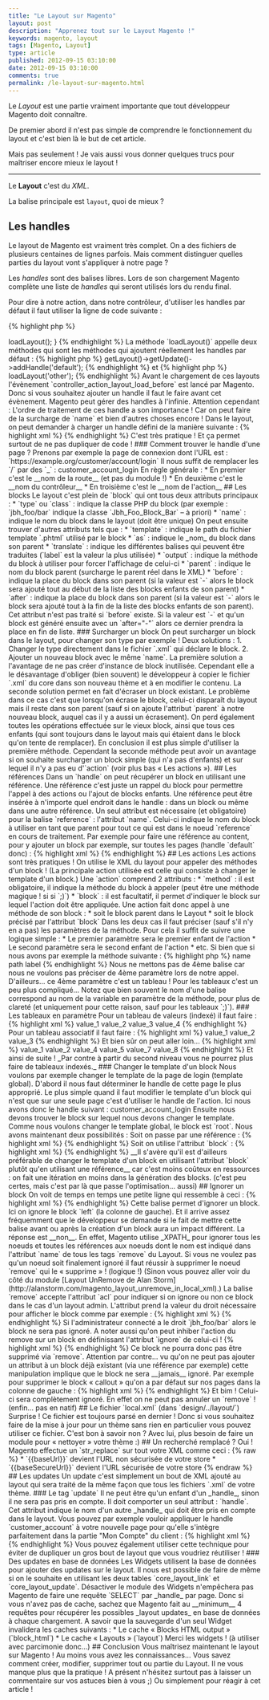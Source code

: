 ```yaml
---
title: "Le Layout sur Magento"
layout: post
description: "Apprenez tout sur le Layout Magento !"
keywords: magento, layout
tags: [Magento, Layout]
type: article
published: 2012-09-15 03:10:00
date: 2012-09-15 03:10:00
comments: true
permalink: /le-layout-sur-magento.html
---
```


Le _Layout_ est une partie vraiment importante que tout développeur Magento doit connaître.

De premier abord il n'est pas simple de comprendre le fonctionnement du layout et c'est bien là le but de cet article.

Mais pas seulement ! Je vais aussi vous donner quelques trucs pour maîtriser encore mieux le layout !

<!-- more start -->

-------

Le __Layout__ c'est du _XML_.

La balise principale est `layout`, quoi de mieux ?

## Les handles

Le layout de Magento est vraiment très complet. On a des fichiers de plusieurs centaines de lignes parfois. Mais comment distinguer quelles parties du layout vont s'appliquer à notre page ?

Les _handles_ sont des balises libres. Lors de son chargement Magento complète une liste de _handles_ qui seront utilisés lors du rendu final.

Pour dire à notre action, dans notre contrôleur, d'utiliser les handles par défaut il faut utiliser la ligne de code suivante :

{% highlight php %}
<?php
public function indexAction()
{
    // Ci-dessous la ligne qui charge les handles par défaut du Layout
    $this->loadLayout();
}
{% endhighlight %}
    
La méthode `loadLayout()` appelle deux méthodes qui sont les méthodes qui ajoutent réellement les handles par défaut :

{% highlight php %}
<?php
$this->getLayout()->getUpdate()->addHandle('default');
{% endhighlight %}

et

{% highlight php %}
<?php
addActionLayoutHandles();
{% endhighlight %}
    
Pour une action qui serait `jbh_foo/bar/baz` nous aurions les handles suivants :

*    `default` : handle principal par défaut
*    `STORE_default` : handle du store (par défaut)
*    `THEME_frontend_default_default` : handle du thème (par défaut)
*    `jbh_foo_bar_baz` : handle de notre action

On peut changer le handle `default` par autre chose si on le précise comme ceci :

{% highlight php %}
<?php
$this->loadLayout('other');
{% endhighlight %}

Avant le chargement de ces layouts l'évènement `controller_action_layout_load_before` est lancé par Magento. Donc si vous souhaitez ajouter un handle il faut le faire avant cet évènement.

Magento peut gérer des handles à l'infinie.

Attention cependant : L'ordre de traitement de ces handle a son importance ! Car on peut faire de la surcharge de `name` et bien d'autres choses encore !

Dans le layout, on peut demander à charger un handle défini de la manière suivante :

{% highlight xml %}
<update handle="nom_du_handle" />
{% endhighlight %}

C'est très pratique ! Et ça permet surtout de ne pas dupliquer de code !

### Comment trouver le handle d'une page ?

Prenons par exemple la page de connexion dont l'URL est : `https://example.org/customer/account/login`

Il nous suffit de remplacer les `/` par des `_` :

    customer_account_login

En règle générale :

*    En premier c'est le __nom de la route__ (et pas du module !)
*    En deuxième c'est le __nom du contrôleur__
*    En troisième c'est le __nom de l'action__

## Les blocks

Le layout c'est plein de `block` qui ont tous deux attributs principaux :

*    `type` ou `class` : indique la classe PHP du block (par exemple : `jbh_foo/bar` indique la classe `Jbh_Foo_Block_Bar` – à priori)
*    `name` : indique le nom du block dans le layout (doit être unique)

On peut ensuite trouver d'autres attributs tels que :

*    `template` : indique le path du fichier template `.phtml` utilisé par le block
*    `as` : indique le _nom_ du block dans son parent
*    `translate` : indique les différentes balises qui peuvent être traduites (`label` est la valeur la plus utilisée)
*    `output` : indique la méthode du block à utiliser pour forcer l'affichage de celui-ci
*    `parent` : indique le nom du block parent (surcharge le parent réel dans le XML)
*    `before` : indique la place du block dans son parent (si la valeur est `-` alors le block sera ajouté tout au début de la liste des blocks enfants de son parent)
*    `after` : indique la place du block dans son parent (si la valeur est `-` alors le block sera ajouté tout à la fin de la liste des blocks enfants de son parent). Cet attribut n'est pas traité si `before` existe. Si la valeur est `-` et qu'un block est généré ensuite avec un `after="-"` alors ce dernier prendra la place en fin de liste.

### Surcharger un block

On peut surcharger un block dans le layout, pour changer son type par exemple !

Deux solutions :

1.    Changer le type directement dans le fichier `.xml` qui déclare le block.
2.    Ajouter un nouveau block avec le même `name`.

La première solution a l'avantage de ne pas créer d'instance de block inutilisée. Cependant elle a le désavantage d'obliger (bien souvent) le développeur à copier le fichier `.xml` du core dans son nouveau thème et à en modifier le contenu.

La seconde solution permet en fait d'écraser un block existant. Le problème dans ce cas c'est que lorsqu'on écrase le block, celui-ci disparaît du layout mais il reste dans son parent (sauf si on ajoute l'attribut `parent` à notre nouveau block, auquel cas il y a aussi un écrasement). On perd également toutes les opérations effectuée sur le vieux block, ainsi que tous ces enfants (qui sont toujours dans le layout mais qui étaient dans le block qu'on tente de remplacer).

En conclusion il est plus simple d'utiliser la première méthode. Cependant la seconde méthode peut avoir un avantage si on souhaite surcharger un block simple (qui n'a pas d'enfants) et sur lequel il n'y a pas eu d'`action` (voir plus bas « Les actions »).

## Les références

Dans un `handle` on peut récupérer un block en utilisant une référence.

Une référence c'est juste un rappel du block pour permettre l'appel à des actions ou l'ajout de blocks enfants.

Une référence peut être insérée à n'importe quel endroit dans le handle : dans un block ou même dans une autre référence.

Un seul attribut est nécessaire (et obligatoire) pour la balise `reference` : l'attribut `name`. Celui-ci indique le nom du block à utiliser en tant que parent pour tout ce qui est dans le noeud `reference` en cours de traitement.

Par exemple pour faire une référence au content, pour y ajouter un block par exemple, sur toutes les pages (handle `default` donc) :

{% highlight xml %}
<default>
    <reference name="content">
        <block type="core/text_list" name="sub_content" />
    </reference>
</default>
{% endhighlight %}

## Les actions

Les actions sont très pratiques ! On utilise le XML du layout pour appeler des méthodes d'un block !

(La principale action utilisée est celle qui consiste à changer le template d'un block.)

Une `action` comprend 2 attributs :

*    `method` : il est obligatoire, il indique la méthode du block à appeler (peut être une méthode magique ! si si  `;)`)
*    `block` : il est facultatif, il permet d'indiquer le block sur lequel l'action doit être appliquée.

Une action fait donc appel à une méthode de son block :

*    soit le block parent dans le Layout
*    soit le block précisé par l'attribut `block`

Dans les deux cas il faut préciser (sauf s'il n'y en a pas) les paramètres de la méthode.

Pour cela il suffit de suivre une logique simple :

*    Le premier paramètre sera le premier enfant de l'action
*    Le second paramètre sera le second enfant de l'action
*    etc.

Si bien que si nous avons par exemple la méthode suivante :

{% highlight php %}
<?php
public function addLink($name, $path, $label, $urlParams = array());
{% endhighlight %}

Nous aurons l'action ci-dessous :

{% highlight xml %}
<action method="addLink">
    <param1>name</param1>
    <param2>path</param2>
    <param3>label</param3>
</action>
{% endhighlight %}

Nous ne mettons pas de 4ème balise car nous ne voulons pas préciser de 4ème paramètre lors de notre appel.

D'ailleurs... ce 4ème paramètre c'est un tableau !

Pour les tableaux c'est un peu plus compliqué...

Notez que bien souvent le nom d'une balise correspond au nom de la variable en paramètre de la méthode, pour plus de clareté (et uniquement pour cette raison, sauf pour les tableaux `;)`).

### Les tableaux en paramètre

Pour un tableau de valeurs (indexé) il faut faire :

{% highlight xml %}
<action ...>
    <tab>value_1</tab>
    <tab>value_2</tab>
    <tab>value_3</tab>
    <tab>value_4</tab>
</action>
{% endhighlight %}

Pour un tableau associatif il faut faire :

{% highlight xml %}
<action ...>
    <tab>
        <cle_1>value_1</cle_1>
        <cle_2>value_2</cle_2>
        <cle_3>value_3</cle_3>
    </tab>
</action>
{% endhighlight %}
    
Et bien sûr on peut aller loin...

{% highlight xml %}
<action ...>
    <tab>
        <cle_1>value_1</cle_1>
        <cle_2>value_2</cle_2>
        <cle_3>
            <cle_4>value_4</cle_4>
            <cle_5>value_5</cle_5>
            <cle_6>
                <cle_7>value_7</cle_7>
                <cle_8>value_8</cle_8>
            </cle_6>
        </cle_3>
    </tab>
</action>
{% endhighlight %}
    
Et ainsi de suite !

_Par contre à partir du second niveau vous ne pourrez plus faire de tableaux indexés._

### Changer le template d'un block

Nous voulons par exemple changer le template de la page de login (template global).

D'abord il nous faut déterminer le handle de cette page le plus approprié. Le plus simple quand il faut modifier le template d'un block qui n'est que sur une seule page c'est d'utiliser le handle de l'action. Ici nous avons donc le handle suivant :

    customer_account_login

Ensuite nous devons trouver le block sur lequel nous devons changer le template.
Comme nous voulons changer le template global, le block est `root`.

Nous avons maintenant deux possibilités :

Soit on passe par une référence :

{% highlight xml %}
<customer_account_login>
    <reference name="root">
        <action method="setTemplate">
            <template>customer/account/new_login.phtml</template>
        </action>
    </reference>
</customer_account_login>
{% endhighlight %}

Soit on utilise l'attribut `block` :

{% highlight xml %}
<customer_account_login>
    <action method="setTemplate" block="root">
        <template>customer/account/new_login.phtml</template>
    </action>
</customer_account_login>
{% endhighlight %}

__Il s'avère qu'il est d'ailleurs préférable de changer le template d'un block en utilisant l'attribut `block` plutôt qu'en utilisant une référence__ car c'est moins coûteux en ressources : on fait une itération en moins dans la génération des blocks. (c'est peu certes, mais c'est par là que passe l'optimisation... aussi)

## Ignorer un block

On voit de temps en temps une petite ligne qui ressemble à ceci :

{% highlight xml %}
<remove name="left" />
{% endhighlight %}

Cette balise permet d'ignorer un block. Ici on ignore le block `left` (la colonne de gauche).
    
Et il arrive assez fréquemment que le développeur se demande si le fait de mettre cette balise avant ou après la création d'un block aura un impact différent.

La réponse est __non__.

En effet, Magento utilise _XPATH_ pour ignorer tous les noeuds et toutes les références aux noeuds dont le nom est indiqué dans l'attribut `name` de tous les tags `remove` du Layout.

Si vous ne voulez pas qu'un noeud soit finalement ignoré il faut réussir à supprimer le noeud `remove` qui le « supprime » ! (logique !)

(Sinon vous pouvez aller voir du côté du module [Layout UnRemove de Alan Storm](http://alanstorm.com/magento_layout_unremove_in_local_xml).)

La balise `remove` accepte l'attribut `acl` pour indiquer si on ignore ou non ce block dans le cas d'un layout admin. L'attribut prend la valeur du droit nécessaire pour afficher le block comme par exemple :

{% highlight xml %}
<remove name="foo" acl="jbh_foo/bar" />
{% endhighlight %}
    
Si l'administrateur connecté a le droit `jbh_foo/bar` alors le block ne sera pas ignoré.

A noter aussi qu'on peut inhiber l'action du remove sur un block en définissant l'attribut `ignore` de celui-ci !

{% highlight xml %}
<block name="foo" type="core/text_list" ignore="0" />
{% endhighlight %}

Ce block ne pourra donc pas être supprimé via `remove`. Attention par contre... vu qu'on ne peut pas ajouter un attribut à un block déjà existant (via une référence par exemple) cette manipulation implique que le block ne sera __jamais__ ignoré.

Par exemple pour supprimer le block « callout » qu'on a par défaut sur nos pages dans la colonne de gauche :

{% highlight xml %}
<remove name="left.permanent.callout" />
{% endhighlight %}
    
Et bim ! Celui-ci sera complètement ignoré.

En effet on ne peut pas annuler un `remove` ! (enfin... pas en natif)


## Le fichier `local.xml` (dans `design/../layout/`)

Surprise ! Ce fichier est toujours parsé en dernier ! Donc si vous souhaitez faire de la mise à jour pour un thème sans rien en particulier vous pouvez utiliser ce fichier.

C'est bon à savoir non ?

Avec lui, plus besoin de faire un module pour « nettoyer » votre thème :)

## Un recherché remplacé ?

Oui ! Magento effectue un `str_replace` sur tout votre XML comme ceci :

{% raw %}
*    `{{baseUrl}}` devient l'URL non sécurisée de votre store
*    `{{baseSecureUrl}}` devient l'URL sécurisée de votre store
{% endraw %}

## Les updates

Un update c'est simplement un bout de XML ajouté au layout qui sera traité de la même façon que tous les fichiers `.xml` de votre thème.

### Le tag `update`

Il ne peut être qu'un enfant d'un _handle_, sinon il ne sera pas pris en compte.

Il doit comporter un seul attribut : `handle`.

Cet attribut indique le nom d'un autre _handle_ qui doit être pris en compte dans le layout.

Vous pouvez par exemple vouloir appliquer le handle `customer_account` à votre nouvelle page pour qu'elle s'intègre parfaitement dans la partie "Mon Compte" du client :

{% highlight xml %}
<handle_de_ma_nouvelle_page>
    <update handle="customer_account" />
</handle_de_ma_nouvelle_page>
{% endhighlight %}

Vous pouvez également utiliser cette technique pour éviter de dupliquer un gros bout de layout que vous voudriez réutiliser !

### Des updates en base de données

Les Widgets utilisent la base de données pour ajouter des updates sur le layout.

Il nous est possible de faire de même si on le souhaite en utilisant les deux tables `core_layout_link` et `core_layout_update`.

Désactiver le module des Widgets n'empêchera pas Magento de faire une requête `SELECT` par _handle_ par page.

Donc si vous n'avez pas de cache, sachez que Magento fait au __minimum__ 4 requêtes pour récupérer les possibles _layout updates_ en base de données à chaque chargement.

A savoir que la sauvegarde d'un seul Widget invalidera les caches suivants :

*    Le cache « Blocks HTML output  » (`block_html`)
*    Le cache « Layouts » (`layout`)

Merci les widgets ! (à utiliser avec parcimonie donc...)

## Conclusion

Vous maîtrisez maintenant le layout sur Magento ! Au moins vous avez les connaissances... Vous savez comment créer, modifier, supprimer tout ou partie du Layout. Il ne vous manque plus que la pratique !

A présent n'hésitez surtout pas à laisser un commentaire sur vos astuces bien à vous ;) Ou simplement pour réagir à cet article !

<!-- more end -->
